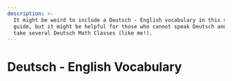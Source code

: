 ```yaml
---
description: >-
  It might be weird to include a Deutsch - English vocabulary in this survival
  guide, but it might be helpful for those who cannot speak Deutsch and need to
  take several Deutsch Math Classes (like me!).
---
```


# Deutsch - English Vocabulary

